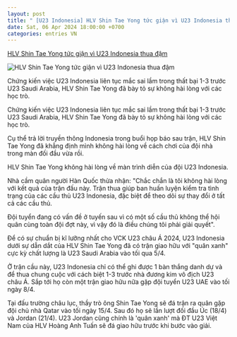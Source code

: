 ```yaml
---
layout: post
title: " [U23 Indonesia] HLV Shin Tae Yong tức giận vì U23 Indonesia thua đậm"
date: Sat, 06 Apr 2024 18:00:00 +0700
categories: entries VN
---
```

[HLV Shin Tae Yong tức giận vì U23 Indonesia thua đậm](https://bongda24h.vn/u23-chau-a/hlv-shin-tae-yong-tuc-gian-vi-u23-indonesia-de-thua-dam-489-384318.html)

![HLV Shin Tae Yong tức giận vì U23 Indonesia thua đậm](https://static.bongda24h.vn/medias/standard/2024/03/24/diem_tin_toi_41_hlv_mai_duc_chung_tai_ngo_huynh_nhu_tai_phap.jpg)

Chứng kiến việc U23 Indonesia liên tục mắc sai lầm trong thất bại 1-3 trước U23 Saudi Arabia, HLV Shin Tae Yong đã bày tỏ sự không hài lòng với các học trò.

Chứng kiến việc U23 Indonesia liên tục mắc sai lầm trong thất bại 1-3 trước U23 Saudi Arabia, HLV Shin Tae Yong đã bày tỏ sự không hài lòng với các học trò.

Cụ thể trả lời truyền thông Indonesia trong buổi họp báo sau trận, HLV Shin Tae Yong đã khẳng định mình không hài lòng về cách chơi của đội nhà trong màn đối đầu vừa rồi.

HLV Shin Tae Yong không hài lòng về màn trình diễn của đội U23 Indonesia.

Nhà cầm quân người Hàn Quốc thừa nhận: "Chắc chắn là tôi không hài lòng với kết quả của trận đấu này. Trận thua giúp ban huấn luyện kiểm tra tình trạng của các cầu thủ U23 Indonesia, đặc biệt để theo dõi sự thay đổi ở tất cả các cầu thủ.

Đội tuyển đang có vấn đề ở tuyến sau vì có một số cầu thủ không thể hội quân cùng toàn đội đợt này, vì vậy đó là điều chúng tôi phải giải quyết".

Để có sự chuẩn bị kĩ lưỡng nhất cho VCK U23 châu Á 2024, U23 Indonesia dưới sự dẫn dắt của HLV Shin Tae Yong đã có trận giao hữu với "quân xanh" cực kỳ chất lượng là U23 Saudi Arabia vào tối qua 5/4.

Ở trận cầu này, U23 Indonesia chỉ có thể ghi được 1 bàn thắng danh dự và để thua chung cuộc với cách biệt 1-3 trước nhà đương kim vô địch U23 châu Á. Sắp tới họ còn một trận giao hữu nữa gặp đội tuyển U23 UAE vào tối ngày 8/4.

Tại đấu trường châu lục, thầy trò ông Shin Tae Yong sẽ đá trận ra quân gặp đội chủ nhà Qatar vào tối ngày 15/4. Sau đó họ sẽ lần lượt đối đầu Úc (18/4) và Jordan (21/4). U23 Jordan cũng chính là 'quân xanh' mà ĐT U23 Việt Nam của HLV Hoàng Anh Tuấn sẽ đá giao hữu trước khi bước vào giải.

